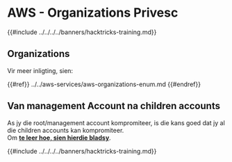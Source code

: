 # AWS - Organizations Privesc

{{#include ../../../../banners/hacktricks-training.md}}

## Organizations

Vir meer inligting, sien:

{{#ref}}
../../aws-services/aws-organizations-enum.md
{{#endref}}

## Van management Account na children accounts

As jy die root/management account kompromiteer, is die kans goed dat jy al die children accounts kan kompromiteer.\
Om [**te leer hoe, sien hierdie bladsy**](../../index.html#compromising-the-organization).

{{#include ../../../../banners/hacktricks-training.md}}
